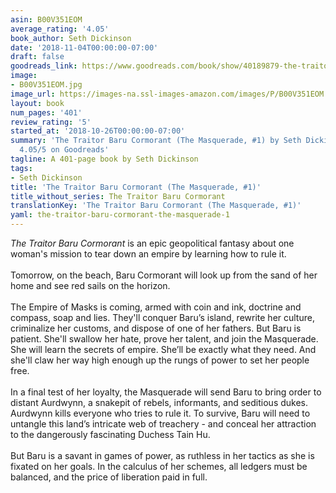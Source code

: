 ```yaml
---
asin: B00V351EOM
average_rating: '4.05'
book_author: Seth Dickinson
date: '2018-11-04T00:00:00-07:00'
draft: false
goodreads_link: https://www.goodreads.com/book/show/40189879-the-traitor-baru-cormorant
image:
- B00V351EOM.jpg
image_url: https://images-na.ssl-images-amazon.com/images/P/B00V351EOM.01._SCLZZZZZZZ.jpg
layout: book
num_pages: '401'
review_rating: '5'
started_at: '2018-10-26T00:00:00-07:00'
summary: 'The Traitor Baru Cormorant (The Masquerade, #1) by Seth Dickinson - rated
  4.05/5 on Goodreads'
tagline: A 401-page book by Seth Dickinson
tags:
- Seth Dickinson
title: 'The Traitor Baru Cormorant (The Masquerade, #1)'
title_without_series: The Traitor Baru Cormorant
translationKey: 'The Traitor Baru Cormorant (The Masquerade, #1)'
yaml: the-traitor-baru-cormorant-the-masquerade-1
---
```


<i>The Traitor Baru Cormorant</i> is an epic geopolitical fantasy about one woman's mission to tear down an empire by learning how to rule it.<br /><br />Tomorrow, on the beach, Baru Cormorant will look up from the sand of her home and see red sails on the horizon.<br /><br />The Empire of Masks is coming, armed with coin and ink, doctrine and compass, soap and lies. They'll conquer Baru’s island, rewrite her culture, criminalize her customs, and dispose of one of her fathers. But Baru is patient. She'll swallow her hate, prove her talent, and join the Masquerade. She will learn the secrets of empire. She’ll be exactly what they need. And she'll claw her way high enough up the rungs of power to set her people free.<br /> <br />In a final test of her loyalty, the Masquerade will send Baru to bring order to distant Aurdwynn, a snakepit of rebels, informants, and seditious dukes. Aurdwynn kills everyone who tries to rule it. To survive, Baru will need to untangle this land’s intricate web of treachery - and conceal her attraction to the dangerously fascinating Duchess Tain Hu.<br /> <br />But Baru is a savant in games of power, as ruthless in her tactics as she is fixated on her goals. In the calculus of her schemes, all ledgers must be balanced, and the price of liberation paid in full.